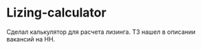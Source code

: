 <h1>Lizing-calculator</h1>
<p>Сделал калькулятор для расчета лизинга. ТЗ нашел в описании вакансий на HH.</p>
